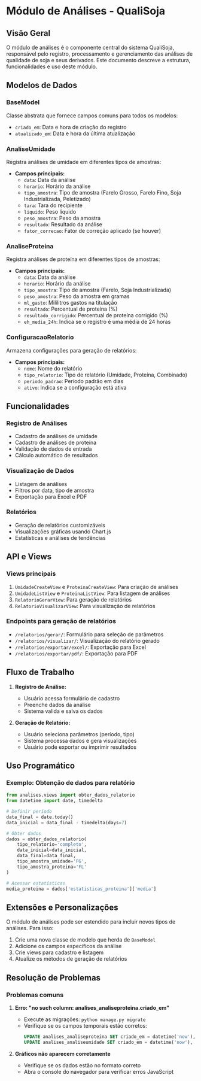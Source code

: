 # Módulo de Análises - QualiSoja

## Visão Geral

O módulo de análises é o componente central do sistema QualiSoja, responsável pelo registro, processamento e gerenciamento das análises de qualidade de soja e seus derivados. Este documento descreve a estrutura, funcionalidades e uso deste módulo.

## Modelos de Dados

### BaseModel

Classe abstrata que fornece campos comuns para todos os modelos:

- `criado_em`: Data e hora de criação do registro
- `atualizado_em`: Data e hora da última atualização

### AnaliseUmidade

Registra análises de umidade em diferentes tipos de amostras:

- **Campos principais:**
  - `data`: Data da análise
  - `horario`: Horário da análise
  - `tipo_amostra`: Tipo de amostra (Farelo Grosso, Farelo Fino, Soja Industrializada, Peletizado)
  - `tara`: Tara do recipiente
  - `liquido`: Peso líquido
  - `peso_amostra`: Peso da amostra
  - `resultado`: Resultado da análise
  - `fator_correcao`: Fator de correção aplicado (se houver)

### AnaliseProteina

Registra análises de proteína em diferentes tipos de amostras:

- **Campos principais:**
  - `data`: Data da análise
  - `horario`: Horário da análise
  - `tipo_amostra`: Tipo de amostra (Farelo, Soja Industrializada)
  - `peso_amostra`: Peso da amostra em gramas
  - `ml_gasto`: Mililitros gastos na titulação
  - `resultado`: Percentual de proteína (%)
  - `resultado_corrigido`: Percentual de proteína corrigido (%)
  - `eh_media_24h`: Indica se o registro é uma média de 24 horas

### ConfiguracaoRelatorio

Armazena configurações para geração de relatórios:

- **Campos principais:**
  - `nome`: Nome do relatório
  - `tipo_relatorio`: Tipo de relatório (Umidade, Proteína, Combinado)
  - `periodo_padrao`: Período padrão em dias
  - `ativo`: Indica se a configuração está ativa

## Funcionalidades

### Registro de Análises

- Cadastro de análises de umidade
- Cadastro de análises de proteína
- Validação de dados de entrada
- Cálculo automático de resultados

### Visualização de Dados

- Listagem de análises
- Filtros por data, tipo de amostra
- Exportação para Excel e PDF

### Relatórios

- Geração de relatórios customizáveis
- Visualizações gráficas usando Chart.js
- Estatísticas e análises de tendências

## API e Views

### Views principais

1. `UmidadeCreateView` e `ProteinaCreateView`: Para criação de análises
2. `UmidadeListView` e `ProteinaListView`: Para listagem de análises
3. `RelatorioGerarView`: Para geração de relatórios
4. `RelatorioVisualizarView`: Para visualização de relatórios

### Endpoints para geração de relatórios

- `/relatorios/gerar/`: Formulário para seleção de parâmetros
- `/relatorios/visualizar/`: Visualização do relatório gerado
- `/relatorios/exportar/excel/`: Exportação para Excel
- `/relatorios/exportar/pdf/`: Exportação para PDF

## Fluxo de Trabalho

1. **Registro de Análise:**
   - Usuário acessa formulário de cadastro
   - Preenche dados da análise
   - Sistema valida e salva os dados

2. **Geração de Relatório:**
   - Usuário seleciona parâmetros (período, tipo)
   - Sistema processa dados e gera visualizações
   - Usuário pode exportar ou imprimir resultados

## Uso Programático

### Exemplo: Obtenção de dados para relatório

```python
from analises.views import obter_dados_relatorio
from datetime import date, timedelta

# Definir período
data_final = date.today()
data_inicial = data_final - timedelta(days=7)

# Obter dados
dados = obter_dados_relatorio(
    tipo_relatorio='completo',
    data_inicial=data_inicial,
    data_final=data_final,
    tipo_amostra_umidade='FG',
    tipo_amostra_proteina='FL'
)

# Acessar estatísticas
media_proteina = dados['estatisticas_proteina']['media']
```

## Extensões e Personalizações

O módulo de análises pode ser estendido para incluir novos tipos de análises. Para isso:

1. Crie uma nova classe de modelo que herda de `BaseModel`
2. Adicione os campos específicos da análise
3. Crie views para cadastro e listagem
4. Atualize os métodos de geração de relatórios

## Resolução de Problemas

### Problemas comuns

1. **Erro: "no such column: analises_analiseproteina.criado_em"**
   - Execute as migrações: `python manage.py migrate`
   - Verifique se os campos temporais estão corretos: 
     ```sql
     UPDATE analises_analiseproteina SET criado_em = datetime('now'), atualizado_em = datetime('now');
     UPDATE analises_analiseumidade SET criado_em = datetime('now'), atualizado_em = datetime('now');
     ```

2. **Gráficos não aparecem corretamente**
   - Verifique se os dados estão no formato correto
   - Abra o console do navegador para verificar erros JavaScript
